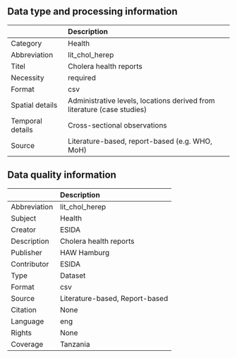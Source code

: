 ## Data type and processing information 

|                  | Description                                                             |
|:-----------------|:------------------------------------------------------------------------|
| Category         | Health                                                                  |
| Abbreviation     | lit_chol_herep                                                          |
| Titel            | Cholera health reports                                                  |
| Necessity        | required                                                                |
| Format           | csv                                                                     |
| Spatial details  | Administrative levels, locations derived from literature (case studies) |
| Temporal details | Cross-sectional observations                                            |
| Source           | Literature-based, report-based (e.g. WHO, MoH)                          |

## Data quality information 

|              | Description                    |
|:-------------|:-------------------------------|
| Abbreviation | lit_chol_herep                 |
| Subject      | Health                         |
| Creator      | ESIDA                          |
| Description  | Cholera health reports         |
| Publisher    | HAW Hamburg                    |
| Contributor  | ESIDA                          |
| Type         | Dataset                        |
| Format       | csv                            |
| Source       | Literature-based, Report-based |
| Citation     | None                           |
| Language     | eng                            |
| Rights       | None                           |
| Coverage     | Tanzania                       |